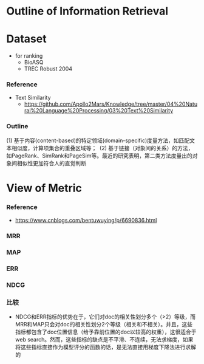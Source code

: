 # Outline of Information Retrieval

# Dataset
+ for ranking
	+ BioASQ
	+ TREC Robust 2004


### Reference
+ Text Similarity
	+ https://github.com/Apollo2Mars/Knowledge/tree/master/04%20Natural%20Language%20Processing/03%20Text%20Similarity

### Outline
(1) 基于内容(content-based)的特定领域(domain-specific)度量方法，如匹配文本相似度，计算项集合的重叠区域等； 
(2) 基于链接（对象间的关系）的方法，如PageRank、SimRank和PageSim等。最近的研究表明，第二类方法度量出的对象间相似性更加符合人的直觉判断



# View of Metric

### Reference

- https://www.cnblogs.com/bentuwuying/p/6690836.html

### MRR

### MAP

### ERR

### NDCG

### 比较

- NDCG和ERR指标的优势在于，它们对doc的相关性划分多个（>2）等级，而MRR和MAP只会对doc的相关性划分2个等级（相关和不相关）。并且，这些指标都包含了doc位置信息（给予靠前位置的doc以较高的权重），这很适合于web search。然而，这些指标的缺点是不平滑、不连续，无法求梯度，如果将这些指标直接作为模型评分的函数的话，是无法直接用梯度下降法进行求解的

